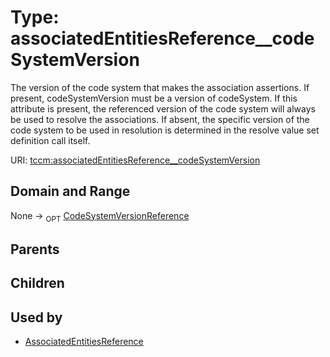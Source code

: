 
# Type: associatedEntitiesReference__codeSystemVersion


The version of the code system that makes the association assertions. If present, codeSystemVersion must be
a version of codeSystem. If this attribute is present, the referenced version of the code system will always
be used to resolve the associations. If absent, the specific version of the code system to be used in
resolution is determined in the resolve value set definition call itself.

URI: [tccm:associatedEntitiesReference__codeSystemVersion](https://hotecosystem.org/tccm/associatedEntitiesReference__codeSystemVersion)


## Domain and Range

None ->  <sub>OPT</sub> [CodeSystemVersionReference](CodeSystemVersionReference.md)

## Parents


## Children


## Used by

 * [AssociatedEntitiesReference](AssociatedEntitiesReference.md)
